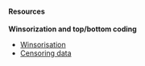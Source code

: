 #### Resources 

**Winsorization and top/bottom coding**

- [Winsorisation](http://www.statisticshowto.com/winsorize/)
- [Censoring data](https://papers.ssrn.com/sol3/papers.cfm?abstract_id=1431352)